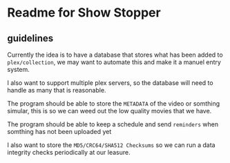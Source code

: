 Readme for Show Stopper
=======================

guidelines
----------
Currently the idea is to have a database that stores what has been added to `plex/collection`, we may want to automate this and make it a manuel entry system.

I also want to support multiple plex servers, so the database will need to handle as many that is reasonable.

The program should be able to store the `METADATA` of the video or somthing simular, this is so we can weed out the low quality movies that we have.

The program should be able to keep a schedule and send `reminders` when somthing has not been uploaded yet

I also want to store the `MD5/CRC64/SHA512 Checksums` so we can run a data integrity checks periodically at our leasure.
